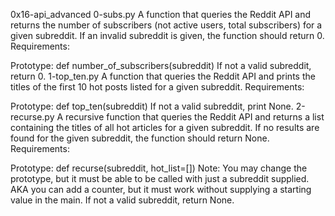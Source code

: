 0x16-api_advanced
0-subs.py
A function that queries the Reddit API and returns the number of subscribers (not active users, total subscribers) for a given subreddit. If an invalid subreddit is given, the function should return 0. Requirements:

Prototype: def number_of_subscribers(subreddit)
If not a valid subreddit, return 0.
1-top_ten.py
A function that queries the Reddit API and prints the titles of the first 10 hot posts listed for a given subreddit. Requirements:

Prototype: def top_ten(subreddit)
If not a valid subreddit, print None.
2-recurse.py
A recursive function that queries the Reddit API and returns a list containing the titles of all hot articles for a given subreddit. If no results are found for the given subreddit, the function should return None. Requirements:

Prototype: def recurse(subreddit, hot_list=[])
Note: You may change the prototype, but it must be able to be called with just a subreddit supplied. AKA you can add a counter, but it must work without supplying a starting value in the main.
If not a valid subreddit, return None.
